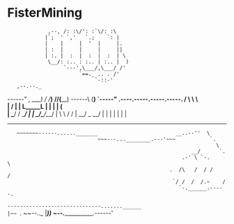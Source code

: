# FisterMining

                 ,--, /: :\/': :`\/: :\
                |`;  ' `,'   `.;    `: |
                |    |     |  '  |     |.
                | :  |     |     |     ||
                | :. |  :  |  :  |  :  | \
                 \__/: :.. : :.. | :.. |  )
                      `---',\___/,\___/ /'
                           `==._ .. . /'
                                `-::-'
       ,--.--._
------" _, \___)
        / _/____)
        \//(____)
------\     (__)
       `-----"
  .----.-----.-----.-----.
 /      \     \     \     \
|  \/    |     |   __L_____L__
|   |    |     |  (           \
|    \___/    /    \______/    |
|        \___/\___/\___/       |
 \      \     /               /
  |                        __/
   \_                   __/
    |        |         |
    |                  |
    |                  |
_______                                                           __
       ~~~~~~~------......_______                         __..--''  \
                                 ~~~---...________.---'~~~           `.
                                                                       \
                                                               __/      `.
                                                            .-' \ `-.     \
                                                        .  /\   /  / /    /
                                                         `/ /  /  /.~    /
                                                           `-.______.-----.
`------------------------------.......______                           |~~ `.
                                            ~~--.._                    |___))
                                                   ~--._____________.------'
